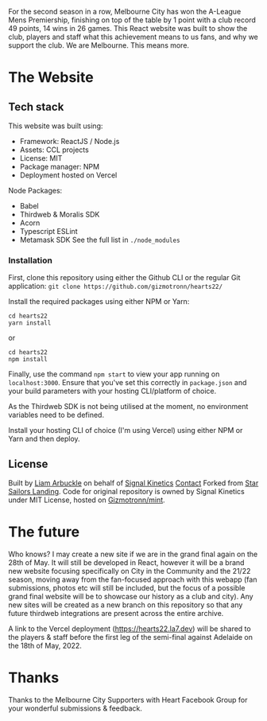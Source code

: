 For the second season in a row, Melbourne City has won the A-League Mens Premiership, finishing on top of the table by 1 point with a club record 49 points, 14 wins in 26 games. This React website was built to show the club, players and staff what this achievement means to us fans, and why we support the club. We are Melbourne. This means more.

# The Website
## Tech stack
This website was built using:
* Framework: ReactJS / Node.js
* Assets: CCL projects
* License: MIT
* Package manager: NPM
* Deployment hosted on Vercel

Node Packages:
* Babel
* Thirdweb & Moralis SDK
* Acorn
* Typescript ESLint
* Metamask SDK
See the full list in `./node_modules`

### Installation
First, clone this repository using either the Github CLI or the regular Git application:
`git clone https://github.com/gizmotronn/hearts22/`

Install the required packages using either NPM or Yarn:
```
cd hearts22
yarn install
```

or
```
cd hearts22
npm install
```

Finally, use the command `npm start` to view your app running on `localhost:3000`. Ensure that you've set this correctly in `package.json` and your build parameters with your hosting CLI/platform of choice.

As the Thirdweb SDK is not being utilised at the moment, no environment variables need to be defined.

Install your hosting CLI of choice (I'm using Vercel) using either NPM or Yarn and then deploy.

## License
Built by [Liam Arbuckle](https://la7.dev) on behalf of [Signal Kinetics](https://github.com/signal-k)
[Contact](mailto:liam@la7.dev)
Forked from [Star Sailors Landing](https://emulsion.space). Code for original repository is owned by Signal Kinetics under MIT License, hosted on [Gizmotronn/mint](https://github.com/gizmotronn/mint/tree/landing). 

# The future
Who knows? I may create a new site if we are in the grand final again on the 28th of May. It will still be developed in React, however it will be a brand new website focusing specifically on City in the Community and the 21/22 season, moving away from the fan-focused approach with this webapp (fan submissions, photos etc will still be included, but the focus of a possible grand final website will be to showcase our history as a club and city). Any new sites will be created as a new branch on this repository so that any future thirdweb integrations are present across the entire archive.

A link to the Vercel deployment (https://hearts22.la7.dev) will be shared to the players & staff before the first leg of the semi-final against Adelaide on the 18th of May, 2022.

# Thanks
Thanks to the Melbourne City Supporters with Heart Facebook Group for your wonderful submissions & feedback.